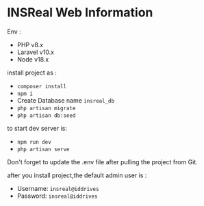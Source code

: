 # INSReal Web Information

Env :
- PHP v8.x
- Laravel v10.x
- Node v18.x

install project as :
- `composer install`
- `npm i`
- Create Database name `insreal_db`
- `php artisan migrate`
- `php artisan db:seed`

to start dev server is:
- `npm run dev`
- `php artisan serve`

Don't forget to update the .env file after pulling the project from Git.

after you install project,the default admin user is : 
- Username: `insreal@iddrives`
- Password: `insreal@iddrives`
